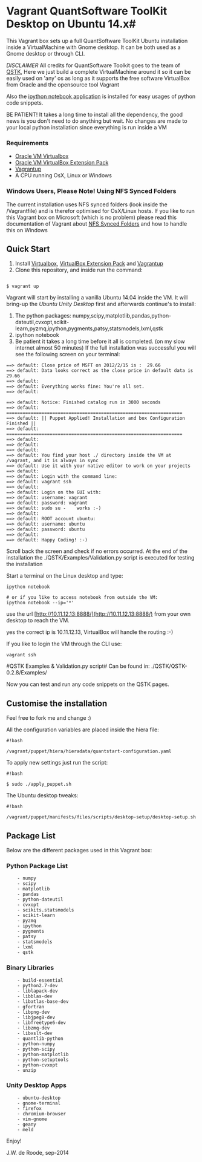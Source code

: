 # Vagrant QuantSoftware ToolKit Desktop on Ubuntu 14.x#

This Vagrant box sets up a full QuantSoftware ToolKit Ubuntu installation inside a VirtualMachine with Gnome desktop.
It can be both used as a Gnome desktop or through CLI.

*DISCLAIMER*
All credits for QuantSoftware Toolkit goes to the team of [QSTK](http://wiki.quantsoftware.org/index.php?title=QuantSoftware_ToolKit), 
Here we just build a complete VirtualMachine around it so it can be easily used on 'any' os as long as it supports the free software VirtualBox from Oracle and the opensource tool Vagrant

Also the [ipython notebook application](http://ipython.org/notebook.html) is installed for easy usages of python code snippets.

BE PATIENT! It takes a long time to install all the dependency, the good news is you don't need to do anything but wait. No changes are made to your local python installation since everything is run inside a VM


### Requirements ###
* [Oracle VM Virtualbox](https://www.virtualbox.org/wiki/Downloads)
* [Oracle VM VirtualBox Extension Pack](https://www.virtualbox.org/wiki/Downloads)
* [Vagrantup](http://www.vagrantup.com/)
* A CPU running OsX, Linux or Windows

### Windows Users, Please Note! Using NFS Synced Folders ###
The current installation uses NFS synced folders (look inside the /Vagrantfile) and is therefor optimised for OsX/Linux hosts. 
If you like to run this Vagrant box on Microsoft (which is no problem) please read this documentation of Vagrant about [NFS Synced Folders](https://docs.vagrantup.com/v2/synced-folders/nfs.html) and how to handle this on Windows


## Quick Start ##
1. Install [Virtualbox](https://www.virtualbox.org/wiki/Downloads),  [VirtualBox Extension Pack](https://www.virtualbox.org/wiki/Downloads) and [Vagrantup](http://www.vagrantup.com/)
2. Clone this repository, and inside run the command: 

```

$ vagrant up
```

Vagrant will start by installing a vanilla Ubuntu 14.04 inside the VM. It will bring-up the *Ubuntu Unity Desktop* first and afterwards continue's to install:
1. The python packages: numpy,scipy,matplotlib,pandas,python-dateutil,cvxopt,scikit-learn,pyzmq,ipython,pygments,patsy,statsmodels,lxml,qstk
2. ipython notebook
3. Be patient it takes a long time before it all is completed. (on my slow internet almost 50 minutes)
If the full installation was successful you will see the following screen on your terminal:
```
==> default: Close price of MSFT on 2012/2/15 is :  29.66
==> default: Data looks correct as the close price in default data is 29.66
==> default: 
==> default: Everything works fine: You're all set.
==> default:  

==> default: Notice: Finished catalog run in 3000 seconds
==> default: =================================================================
==> default: || Puppet Applied! Installation and box Configuration Finished ||
==> default: =================================================================
==> default:  
==> default:  
==> default:  
==> default: You find your host ./ directory inside the VM at /vagrant, and it is always in sync
==> default: Use it with your native editor to work on your projects
==> default:  
==> default: Login with the command line: 
==> default: vagrant ssh
==> default:  
==> default: Login on the GUI with:
==> default: username: vagrant
==> default: password: vagrant
==> default: sudo su -    works :-)
==> default:  
==> default: ROOT account ubuntu:
==> default: username: ubuntu
==> default: password: ubuntu
==> default:  
==> default: Happy Coding! :-)
```
Scroll back the screen and check if no errors occurred. At the end of the installation the ./QSTK/Examples/Validation.py script is executed for testing the installation

Start a terminal on the Linux desktop and type:
```
ipython notebook 

# or if you like to access notebook from outside the VM:
ipython notebook --ip='*'

```
use the url [http://10.11.12.13:8888/](http://10.11.12.13:8888/) from your own desktop to reach the VM.

yes the correct ip is 10.11.12.13, VirtualBox will handle the routing :-)


If you like to login the VM through the CLI use:
```
vagrant ssh
```


#QSTK Examples & Validation.py script#
Can be found in: ./QSTK/QSTK-0.2.8/Examples/


Now you can test and run any code snippets on the QSTK pages.




## Customise the installation ##
Feel free to fork me and change :)


All the configuration variables are placed inside the hiera file:

```
#!bash

/vagrant/puppet/hiera/hieradata/quantstart-configuration.yaml
```
To apply new settings just run the script:

```
#!bash

$ sudo ./apply_puppet.sh
```

The Ubuntu desktop tweaks:
```
#!bash

/vagrant/puppet/manifests/files/scripts/desktop-setup/desktop-setup.sh
```
## Package List ##
Below are the different packages used in this Vagrant box:

### Python Package List ###
        - numpy
        - scipy
        - matplotlib
        - pandas
        - python-dateutil
        - cvxopt
        - scikits.statsmodels
        - scikit-learn
        - pyzmq
        - ipython
        - pygments
        - patsy
        - statsmodels
        - lxml
        - qstk


### Binary Libraries ###
        - build-essential 
        - python2.7-dev
        - liblapack-dev  
        - libblas-dev 
        - libatlas-base-dev 
        - gfortran 
        - libpng-dev 
        - libjpeg8-dev 
        - libfreetype6-dev 
        - libzmq-dev
        - libxslt-dev
        - quantlib-python
        - python-numpy
        - python-scipy
        - python-matplotlib
        - python-setuptools
        - python-cvxopt
        - unzip

### Unity Desktop Apps ###
        - ubuntu-desktop
        - gnome-terminal
        - firefox
        - chromium-browser
        - vim-gnome
        - geany
        - meld

Enjoy! 

J.W. de Roode, sep-2014


